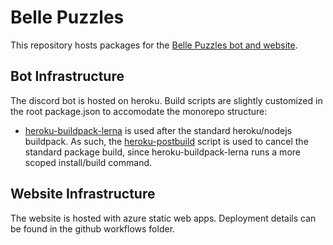 # Belle Puzzles

This repository hosts packages for the [Belle Puzzles bot and website](https://aka.ms/libracomplexity).

## Bot Infrastructure

The discord bot is hosted on heroku. Build scripts are slightly customized in the root package.json to accomodate the monorepo structure:

-   [heroku-buildpack-lerna](https://github.com/Zefir-Engineering/heroku-buildpack-lerna#aa13b9b) is used after the standard heroku/nodejs buildpack.
    As such, the [heroku-postbuild](https://devcenter.heroku.com/articles/nodejs-support#customizing-the-build-process) script is used to cancel the
    standard package build, since heroku-buildpack-lerna runs a more scoped install/build command.

## Website Infrastructure

The website is hosted with azure static web apps. Deployment details can be found in the github workflows folder.
